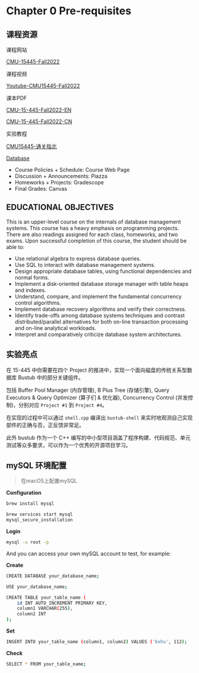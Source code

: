 # Chapter 0 Pre-requisites

## 课程资源

课程网站

[CMU-15445-Fall2022](https://15445.courses.cs.cmu.edu/fall2022/schedule.html)

课程视频

[Youtube-CMU15445-Fall2022](https://www.youtube.com/playlist?list=PLSE8ODhjZXjaKScG3l0nuOiDTTqpfnWFf)

课本PDF

[CMU-15-445-Fall2022-EN](https://github.com/root-hbx/Database-Systems-CMU15445/tree/main/Book)

[CMU-15-445-Fall2022-CN](https://github.com/root-hbx/Database-Systems-CMU15445/tree/main/Book)

实验教程

[CMU15445-通关指北](https://zhuanlan.zhihu.com/p/637960746)

[Database](https://github.com/ysj1173886760/Learning/tree/master/db)

- Course Policies + Schedule: Course Web Page
- Discussion + Announcements: Piazza
- Homeworks + Projects: Gradescope
- Final Grades: Canvas

## EDUCATIONAL OBJECTIVES

This is an upper-level course on the internals of database management systems. This course has a heavy emphasis on programming projects. There are also readings assigned for each class, homeworks, and two exams. Upon successful completion of this course, the student should be able to:

- Use relational algebra to express database queries.
- Use SQL to interact with database management systems.
- Design appropriate database tables, using functional dependencies and normal forms.
- Implement a disk-oriented database storage manager with table heaps and indexes.
- Understand, compare, and implement the fundamental concurrency control algorithms.
- Implement database recovery algorithms and verify their correctness.
- Identify trade-offs among database systems techniques and contrast distributed/parallel alternatives for both on-line transaction processing and on-line analytical workloads.
- Interpret and comparatively criticize database system architectures.

## 实验亮点

在 15-445 中你需要在四个 Project 的推进中，实现一个面向磁盘的传统关系型数据库 Bustub 中的部分关键组件。

包括 Buffer Pool Manager (内存管理), B Plus Tree (存储引擎), Query Executors & Query Optimizer (算子们 & 优化器), Concurrency Control (并发控制)，分别对应 `Project #1` 到 `Project #4`。

在实现的过程中可以通过 `shell.cpp` 编译出 `bustub-shell` 来实时地观测自己实现部件的正确与否，正反馈非常足。

此外 bustub 作为一个 C++ 编写的中小型项目涵盖了程序构建、代码规范、单元测试等众多要求，可以作为一个优秀的开源项目学习。

## mySQL 环境配置

>在macOS上配置mySQL

__Configuration__

```sh
brew install mysql
```

```sh
brew services start mysql
mysql_secure_installation
```

__Login__

```sh
mysql -u root -p
```

And you can access your own mySQL account to test, for example:

__Create__

```sh
CREATE DATABASE your_database_name;
```

```sh
USE your_database_name;
```

```sh
CREATE TABLE your_table_name (
    id INT AUTO_INCREMENT PRIMARY KEY,
    column1 VARCHAR(255),
    column2 INT
);
```

__Set__

```sh
INSERT INTO your_table_name (column1, column2) VALUES ('bxhu', 112);
```

__Check__

```sh
SELECT * FROM your_table_name;
```

